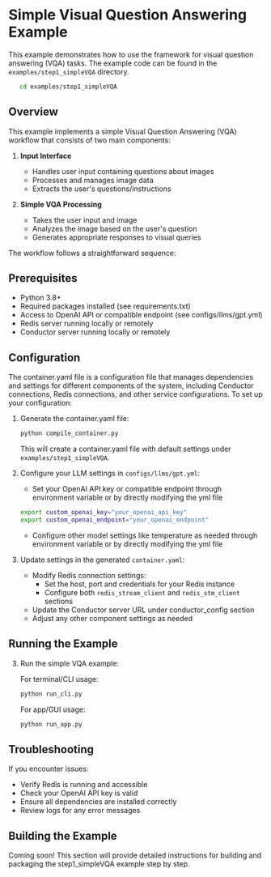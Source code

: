 # Simple Visual Question Answering Example

This example demonstrates how to use the framework for visual question answering (VQA) tasks. The example code can be found in the `examples/step1_simpleVQA` directory.

```bash
   cd examples/step1_simpleVQA
```

## Overview

This example implements a simple Visual Question Answering (VQA) workflow that consists of two main components:

1. **Input Interface**
   - Handles user input containing questions about images
   - Processes and manages image data
   - Extracts the user's questions/instructions

2. **Simple VQA Processing**
   - Takes the user input and image
   - Analyzes the image based on the user's question
   - Generates appropriate responses to visual queries

The workflow follows a straightforward sequence:

## Prerequisites

- Python 3.8+
- Required packages installed (see requirements.txt)
- Access to OpenAI API or compatible endpoint (see configs/llms/gpt.yml)
- Redis server running locally or remotely
- Conductor server running locally or remotely

## Configuration

The container.yaml file is a configuration file that manages dependencies and settings for different components of the system, including Conductor connections, Redis connections, and other service configurations. To set up your configuration:

1. Generate the container.yaml file:
   ```bash
   python compile_container.py
   ```
   This will create a container.yaml file with default settings under `examples/step1_simpleVQA`.


2. Configure your LLM settings in `configs/llms/gpt.yml`:
   - Set your OpenAI API key or compatible endpoint through environment variable or by directly modifying the yml file
   ```bash
   export custom_openai_key="your_openai_api_key"
   export custom_openai_endpoint="your_openai_endpoint"
   ```
   - Configure other model settings like temperature as needed through environment variable or by directly modifying the yml file

3. Update settings in the generated `container.yaml`:
   - Modify Redis connection settings:
     - Set the host, port and credentials for your Redis instance
     - Configure both `redis_stream_client` and `redis_stm_client` sections
   - Update the Conductor server URL under conductor_config section
   - Adjust any other component settings as needed

## Running the Example

3. Run the simple VQA example:

   For terminal/CLI usage:
   ```bash
   python run_cli.py
   ```

   For app/GUI usage:
   ```bash
   python run_app.py
   ```

## Troubleshooting

If you encounter issues:
- Verify Redis is running and accessible
- Check your OpenAI API key is valid
- Ensure all dependencies are installed correctly
- Review logs for any error messages


## Building the Example

Coming soon! This section will provide detailed instructions for building and packaging the step1_simpleVQA example step by step.

